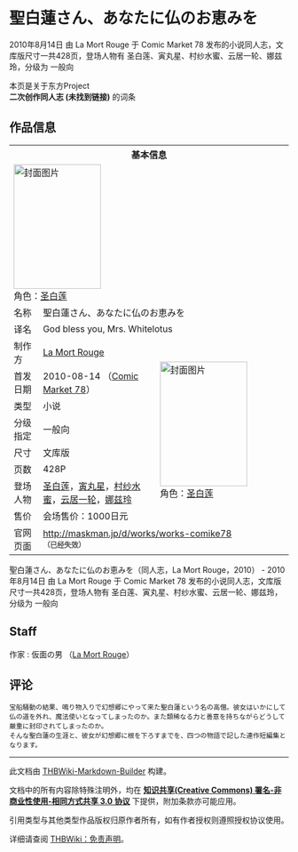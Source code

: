 # 聖白蓮さん、あなたに仏のお恵みを

<!-- source html: G:\repos\THBWiki-Markdown-Builder\THBWikiMarkdown\Temp\main\3\3d\ns0%3A%E8%81%96%E7%99%BD%E8%93%AE%E3%81%95%E3%82%93%E3%80%81%E3%81%82%E3%81%AA%E3%81%9F%E3%81%AB%E4%BB%8F%E3%81%AE%E3%81%8A%E6%81%B5%E3%81%BF%E3%82%92.html -->

2010年8月14日 由 La Mort Rouge 于 Comic Market 78 发布的小说同人志，文库版尺寸一共428页，登场人物有 圣白莲、寅丸星、村纱水蜜、云居一轮、娜兹玲，分级为 一般向

本页是关于东方Project  
 **二次创作同人志 (未找到链接)** 的词条

## 作品信息

<table><tbody><tr><th colspan="3">基本信息</th></tr><tr><td class="cover-artwork-mobile" colspan="2"><a href="./文件-聖白蓮さん、あなたに仏のお恵みを封面.jpg.md" class="image" title="封面图片"><img alt="封面图片" src="https://upload.thwiki.cc/thumb/1/1d/%E8%81%96%E7%99%BD%E8%93%AE%E3%81%95%E3%82%93%E3%80%81%E3%81%82%E3%81%AA%E3%81%9F%E3%81%AB%E4%BB%8F%E3%81%AE%E3%81%8A%E6%81%B5%E3%81%BF%E3%82%92%E5%B0%81%E9%9D%A2.jpg/157px-%E8%81%96%E7%99%BD%E8%93%AE%E3%81%95%E3%82%93%E3%80%81%E3%81%82%E3%81%AA%E3%81%9F%E3%81%AB%E4%BB%8F%E3%81%AE%E3%81%8A%E6%81%B5%E3%81%BF%E3%82%92%E5%B0%81%E9%9D%A2.jpg" decoding="async" loading="lazy" width="157" height="224" srcset="https://upload.thwiki.cc/thumb/1/1d/%E8%81%96%E7%99%BD%E8%93%AE%E3%81%95%E3%82%93%E3%80%81%E3%81%82%E3%81%AA%E3%81%9F%E3%81%AB%E4%BB%8F%E3%81%AE%E3%81%8A%E6%81%B5%E3%81%BF%E3%82%92%E5%B0%81%E9%9D%A2.jpg/235px-%E8%81%96%E7%99%BD%E8%93%AE%E3%81%95%E3%82%93%E3%80%81%E3%81%82%E3%81%AA%E3%81%9F%E3%81%AB%E4%BB%8F%E3%81%AE%E3%81%8A%E6%81%B5%E3%81%BF%E3%82%92%E5%B0%81%E9%9D%A2.jpg 1.5x, https://upload.thwiki.cc/thumb/1/1d/%E8%81%96%E7%99%BD%E8%93%AE%E3%81%95%E3%82%93%E3%80%81%E3%81%82%E3%81%AA%E3%81%9F%E3%81%AB%E4%BB%8F%E3%81%AE%E3%81%8A%E6%81%B5%E3%81%BF%E3%82%92%E5%B0%81%E9%9D%A2.jpg/314px-%E8%81%96%E7%99%BD%E8%93%AE%E3%81%95%E3%82%93%E3%80%81%E3%81%82%E3%81%AA%E3%81%9F%E3%81%AB%E4%BB%8F%E3%81%AE%E3%81%8A%E6%81%B5%E3%81%BF%E3%82%92%E5%B0%81%E9%9D%A2.jpg 2x" data-file-width="372" data-file-height="531"></a><div class="cover-char">角色：<a href="./圣白莲.md" title="圣白莲">圣白莲</a></div></td>
</tr><tr><td class="label">名称</td><td colspan="2"> 聖白蓮さん、あなたに仏のお恵みを </td></tr><tr><td class="label">译名</td><td colspan="2"> God bless you, Mrs. Whitelotus </td></tr><tr><td class="label">制作方</td><td><a href="./La_Mort_Rouge.md" title="La Mort Rouge">La Mort Rouge</a></td><td class="cover-artwork" rowspan="8" style="min-width:224px;"><a href="./文件-聖白蓮さん、あなたに仏のお恵みを封面.jpg.md" class="image" title="封面图片"><img alt="封面图片" src="https://upload.thwiki.cc/thumb/1/1d/%E8%81%96%E7%99%BD%E8%93%AE%E3%81%95%E3%82%93%E3%80%81%E3%81%82%E3%81%AA%E3%81%9F%E3%81%AB%E4%BB%8F%E3%81%AE%E3%81%8A%E6%81%B5%E3%81%BF%E3%82%92%E5%B0%81%E9%9D%A2.jpg/157px-%E8%81%96%E7%99%BD%E8%93%AE%E3%81%95%E3%82%93%E3%80%81%E3%81%82%E3%81%AA%E3%81%9F%E3%81%AB%E4%BB%8F%E3%81%AE%E3%81%8A%E6%81%B5%E3%81%BF%E3%82%92%E5%B0%81%E9%9D%A2.jpg" decoding="async" loading="lazy" width="157" height="224" srcset="https://upload.thwiki.cc/thumb/1/1d/%E8%81%96%E7%99%BD%E8%93%AE%E3%81%95%E3%82%93%E3%80%81%E3%81%82%E3%81%AA%E3%81%9F%E3%81%AB%E4%BB%8F%E3%81%AE%E3%81%8A%E6%81%B5%E3%81%BF%E3%82%92%E5%B0%81%E9%9D%A2.jpg/235px-%E8%81%96%E7%99%BD%E8%93%AE%E3%81%95%E3%82%93%E3%80%81%E3%81%82%E3%81%AA%E3%81%9F%E3%81%AB%E4%BB%8F%E3%81%AE%E3%81%8A%E6%81%B5%E3%81%BF%E3%82%92%E5%B0%81%E9%9D%A2.jpg 1.5x, https://upload.thwiki.cc/thumb/1/1d/%E8%81%96%E7%99%BD%E8%93%AE%E3%81%95%E3%82%93%E3%80%81%E3%81%82%E3%81%AA%E3%81%9F%E3%81%AB%E4%BB%8F%E3%81%AE%E3%81%8A%E6%81%B5%E3%81%BF%E3%82%92%E5%B0%81%E9%9D%A2.jpg/314px-%E8%81%96%E7%99%BD%E8%93%AE%E3%81%95%E3%82%93%E3%80%81%E3%81%82%E3%81%AA%E3%81%9F%E3%81%AB%E4%BB%8F%E3%81%AE%E3%81%8A%E6%81%B5%E3%81%BF%E3%82%92%E5%B0%81%E9%9D%A2.jpg 2x" data-file-width="372" data-file-height="531"></a><div class="cover-char">角色：<a href="./圣白莲.md" title="圣白莲">圣白莲</a></div></td>
</tr><tr><td class="label">首发日期</td><td>2010-08-14&#160;（<a href="/展会作品列表?e=Comic+Market%2378">Comic Market 78</a>）</td></tr><tr><td class="label">类型</td><td>小说</td></tr><tr><td class="label">分级指定</td><td>一般向</td></tr><tr><td class="label">尺寸</td><td>文库版</td></tr><tr><td class="label">页数</td><td>428P</td></tr><tr><td class="label">登场人物</td><td><a href="./圣白莲.md" title="圣白莲">圣白莲</a>，<a href="./寅丸星.md" title="寅丸星">寅丸星</a>，<a href="./村纱水蜜.md" title="村纱水蜜">村纱水蜜</a>，<a href="./云居一轮.md" title="云居一轮">云居一轮</a>，<a href="./娜兹玲.md" title="娜兹玲">娜兹玲</a></td></tr><tr><td class="label">售价</td><td>会场售价：1000日元</td></tr>
<tr><td class="label">官网页面</td><td colspan="2"><a rel="nofollow" class="external free" href="http://maskman.jp/d/works/works-comike78">http://maskman.jp/d/works/works-comike78</a><br><span style="font-family: sans-serif; cursor: default; color:#555; font-size: 0.8em; bottom: 0.1em; font-weight: bold;" title="连接到已经失效网页">（已经失效）</span></td></tr></tbody></table>

聖白蓮さん、あなたに仏のお恵みを（同人志，La Mort Rouge，2010） - 2010年8月14日 由 La Mort Rouge 于 Comic Market 78 发布的小说同人志，文库版尺寸一共428页，登场人物有 圣白莲、寅丸星、村纱水蜜、云居一轮、娜兹玲，分级为 一般向

## Staff
作家
: 仮面の男 （[La Mort Rouge](./La_Mort_Rouge.md)）


## 评论
```
宝船騒動の結果、鳴り物入りで幻想郷にやって来た聖白蓮という名の高僧。彼女はいかにして仏の道を外れ、魔法使いとなってしまったのか。また類稀なる力と善意を持ちながらどうして厳重に封印されてしまったのか。
そんな聖白蓮の生涯と、彼女が幻想郷に根を下ろすまでを、四つの物語で記した連作短編集となります。
```

  
  

  





---

此文档由 [THBWiki-Markdown-Builder](https://github.com/Delsin-Yu/THBWiki-Markdown-Builder) 构建。

文档中的所有内容除特殊注明外，均在 [**知识共享(Creative Commons) 署名-非商业性使用-相同方式共享 3.0 协议**](https://creativecommons.org/licenses/by-sa/3.0/deed.zh-hans) 下提供，附加条款亦可能应用。

引用类型与其他类型作品版权归原作者所有，如有作者授权则遵照授权协议使用。

详细请查阅 [THBWiki：免责声明](https://thbwiki.cc/THBWiki:%E5%85%8D%E8%B4%A3%E5%A3%B0%E6%98%8E)。

